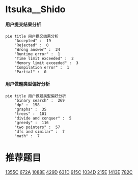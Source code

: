 # Itsuka__Shido

<!-- tabs:start -->



#### **用户提交结果分析**

```mermaid
pie title 用户提交结果分析
    "Accepted" :  19
    "Rejected" :  0
    "Wrong answer" :  24
    "Runtime error" :  1
    "Time limit exceeded" :  2
    "Memory limit exceeded" :  3
    "Compilation error" :  1
    "Partial" :  0
```

#### **用户做题类型偏好分析**

```mermaid
pie title 用户做题类型偏好分析
    "binary search" :  269
    "dp" :  158
    "graphs" :  35
    "trees" :  101
    "divide and conquer" :  5
    "greedy" :  116
    "two pointers" :  57
    "dfs and similar" :  7
    "math" :  7
```



<!-- tabs:end -->
# 推荐题目
[1355C](https://codeforces.com/contest/1355/problem/C)
[672A](https://codeforces.com/contest/672/problem/A)
[1088E](https://codeforces.com/contest/1088/problem/E)
[429D](https://codeforces.com/contest/429/problem/D)
[631D](https://codeforces.com/contest/631/problem/D)
[915C](https://codeforces.com/contest/915/problem/C)
[1034D](https://codeforces.com/contest/1034/problem/D)
[215E](https://codeforces.com/contest/215/problem/E)
[1413E](https://codeforces.com/contest/1413/problem/E)
[782C](https://codeforces.com/contest/782/problem/C)
